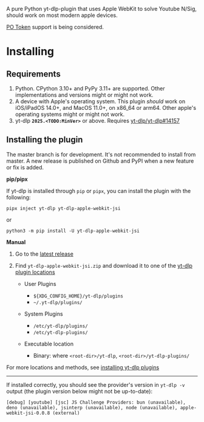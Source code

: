 A pure Python yt-dlp-plugin that uses Apple WebKit to solve Youtube N/Sig, should work on most modern apple devices.

[PO Token](<https://github.com/yt-dlp/yt-dlp/wiki/PO-Token-Guide#youtube-po-token-guide>) support is being considered.

# Installing

## Requirements
1. Python. CPython 3.10+ and PyPy 3.11+ are supported. Other implementations and versions might or might not work.
2. A device with Apple's operating system. This plugin _should_ work on iOS/iPadOS 14.0+, and MacOS 11.0+, on x86\_64 or arm64. Other apple's operating systems might or might not work.
3. yt-dlp **`2025.<TODO:MinVer>`** or above. Requires [yt-dlp/yt-dlp#14157](<https://github.com/yt-dlp/yt-dlp/pull/14157>)

## Installing the plugin

The master branch is for development. It's not recommended to install from master. A new release is published on Github and PyPI when a new feature or fix is added.

**pip/pipx**

If yt-dlp is installed through `pip` or `pipx`, you can install the plugin with the following:

```
pipx inject yt-dlp yt-dlp-apple-webkit-jsi
```
or

```
python3 -m pip install -U yt-dlp-apple-webkit-jsi
```

**Manual**

1. Go to the [latest release](<https://github.com/grqz/yt-dlp-apple-webkit-jsi/releases/latest>)
2. Find `yt-dlp-apple-webkit-jsi.zip` and download it to one of the [yt-dlp plugin locations](<https://github.com/yt-dlp/yt-dlp#installing-plugins>)

    - User Plugins
        - `${XDG_CONFIG_HOME}/yt-dlp/plugins`
        - `~/.yt-dlp/plugins/`
    
    - System Plugins
       -  `/etc/yt-dlp/plugins/`
       -  `/etc/yt-dlp-plugins/`
    
    - Executable location
        - Binary: where `<root-dir>/yt-dlp`, `<root-dir>/yt-dlp-plugins/`

For more locations and methods, see [installing yt-dlp plugins](<https://github.com/yt-dlp/yt-dlp#installing-plugins>)

---

If installed correctly, you should see the provider's version in `yt-dlp -v` output (the plugin version below might not be up-to-date):

    [debug] [youtube] [jsc] JS Challenge Providers: bun (unavailable), deno (unavailable), jsinterp (unavailable), node (unavailable), apple-webkit-jsi-0.0.8 (external)

